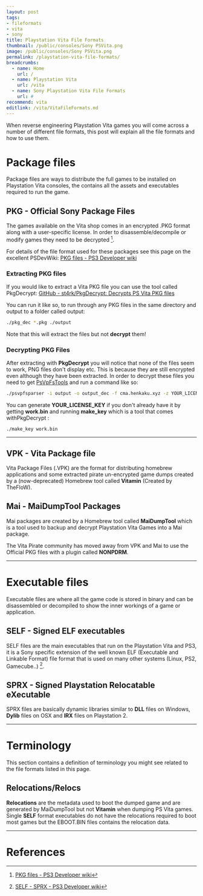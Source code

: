 ```yaml
---
layout: post
tags:
- fileformats
- vita
- sony
title: Playstation Vita File Formats
thumbnail: /public/consoles/Sony PSVita.png
image: /public/consoles/Sony PSVita.png
permalink: /playstation-vita-file-formats/
breadcrumbs:
  - name: Home
    url: /
  - name: Playstation Vita
    url: /vita
  - name: Sony Playstation Vita File Formats
    url: #
recommend: vita
editlink: /vita/VitaFileFormats.md
---
```

When reverse engineering Playstation Vita games you will come across a number of different file formats, this post will explain all the file formats and how to use them.

# Package files
Package files are ways to distribute the full games to be installed on Playstation Vita consoles, the contains all the assets and executables required to run the game.

## PKG - Official Sony Package Files
The games available on the Vita shop comes in an encrypted .PKG format along with a user-specific license. In order to disassemble/decompile or modify games they need to be decrypted [^2].

For details of the file format used for these packages see this page on the excellent PSDevWiki:
[PKG files - PS3 Developer wiki](https://www.psdevwiki.com/ps3/PKG_files)

### Extracting PKG files
If you would like to extract a Vita PKG file you can use the tool called PkgDecrypt:
[GitHub - st4rk/PkgDecrypt: Decrypts PS Vita PKG files](https://github.com/st4rk/PkgDecrypt)

You can run it like so, to run through any PKG files in the same directory and output to a folder called output:
```bash
./pkg_dec *.pkg ./output
```

Note that this will extract the files but not **decrypt** them!

### Decrypting PKG Files
After extracting with **PkgDecrypt** you will notice that none of the files seem to work, PNG files don't display etc. This is because they are still encrypted even although they have been extracted. 
In order to decrypt these files you need to get [PsVpFsTools](https://github.com/motoharu-gosuto/psvpfstools/) and run a command like so:
```bash
./psvpfsparser -i output -o output_dec -f cma.henkaku.xyz -z YOUR_LICENSE_KEY
```

You can generate **YOUR_LICENSE_KEY** if you don't already have it by getting **work.bin** and running **make_key** which is a tool that comes withPkgDecrypt :
```
./make_key work.bin
```


---
## VPK - Vita Package file
Vita Package Files (.VPK) are the format for distributing homebrew applications and some extracted pirate un-encrypted game dumps created by a (now-deprecated) Homebrew tool called **Vitamin** (Created by TheFloW).

## Mai - MaiDumpTool Packages
Mai packages are created by a Homebrew tool called **MaiDumpTool** which is a tool used to backup and decrypt Playstation Vita Games into a Mai package. 

The Vita Pirate community has moved away from VPK and Mai to use the Official PKG files with a plugin called **NONPDRM**.

---
# Executable files
Executable files are where all the game code is stored in binary and can be disassembled or decompiled to show the inner workings of a game or application.

## SELF - Signed ELF executables
SELF files are the main executables that run on the Playstation Vita and PS3, it is a Sony specific extension of the well known ELF (Executable and Linkable Format) file format that is used on many other systems (Linux, PS2, Gamecube..) [^1].

## SPRX - Signed Playstation Relocatable eXecutable
SPRX files are basically dynamic libraries similar to **DLL** files on Windows, **Dylib** files on OSX and **IRX** files on Playstation 2.

---
# Terminology
This section contains a definition of terminology you might see related to the file formats listed in this page.

## Relocations/Relocs
**Relocations** are the metadata used to boot the dumped game and are generated by MaiDumpTool but not **Vitamin** when dumping PS Vita games. Single **SELF** format executables do not have the relocations required to boot most games but the EBOOT.BIN files contains the relocation data.

---
# References
[^1]: [SELF - SPRX - PS3 Developer wiki](https://www.psdevwiki.com/ps3/SELF_-_SPRX)
[^2]: [PKG files - PS3 Developer wiki](https://www.psdevwiki.com/ps3/PKG_files)
